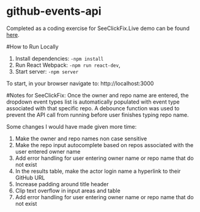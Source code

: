 # github-events-api
Completed as a coding exercise for SeeClickFix.Live demo can be found [here](https://whitneyseiler.github.io/github-events-api/).

#How to Run Locally
1. Install dependencies: `-npm install`
4. Run React Webpack: `-npm run react-dev`,
5. Start server: `-npm server`

To start, in your browser navigate to: http://localhost:3000

#Notes for SeeClickFix:
Once the owner and repo name are entered, the dropdown event types list is automatically populated with event type associated with that specific repo. A debounce function was used to prevent the API call from running before user finishes typing repo name. 

Some changes I would have made given more time: 
1. Make the owner and repo names non case sensitive
2. Make the repo input autocomplete based on repos associated with the user entered owner name
3. Add error handling for user entering owner name or repo name that do not exist
4. In the results table, make the actor login name a hyperlink to their GitHub URL
5. Increase padding around title header
6. Clip text overflow in input areas and table
7. Add error handling for user entering owner name or repo name that do not exist
